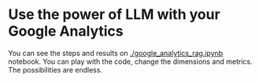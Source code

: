 # Use the power of LLM with your Google Analytics

You can see the steps and results on [./google_analytics_rag.ipynb](./google_analytics_rag.ipynb) notebook. You can play with the code, change the dimensions and metrics. The possibilities are endless.